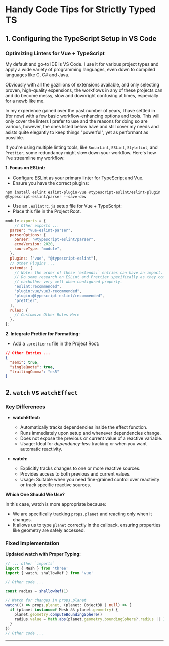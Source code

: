 # Handy Code Tips for Strictly Typed TS

## 1. Configuring the TypeScript Setup in VS Code

### Optimizing Linters for Vue + TypeScript

My default and go-to IDE is VS Code. I use it for various project types and apply a wide variety of programming languages, even down to compiled languages like C, C# and Java.

Obviously with all the gazillions of extensions available, and only selecting proven, high-quality expensions, the workflows in any of these projects can and do become messy, slow and downright confusing at times, especially for a newb like me.

In my experience gained over the past number of years, I have settled in (for now) with a few basic workflow-enhancing options and tools. This will only cover the linters I prefer to use and the reasons for doing so are various, however, the ones listed below have and still cover my needs and asists quite elegantly to keep things "powerful", yet as performant as possible.

If you're using multiple linting tools, like `SonarLint`, `ESLint`, `Stylelint`, and `Prettier`, some redundancy might slow down your workflow. Here's how I've streamline my workflow:

__1. Focus on ESLint:__

- Configure ESLint as your primary linter for TypeScript and Vue.
- Ensure you have the correct plugins:

```shell
npm install eslint eslint-plugin-vue @typescript-eslint/eslint-plugin @typescript-eslint/parser --save-dev

```

- Use an `.eslintrc.js` setup file for Vue + TypeScript:
- Place this file in the Project Root.

```javascript
module.exports = {
    // Other exports ...
  parser: "vue-eslint-parser",
  parserOptions: {
    parser: "@typescript-eslint/parser",
    ecmaVersion: 2020,
    sourceType: "module",
  },
  plugins: ["vue", "@typescript-eslint"],
  // Other Plugins ...
  extends: [
    // Note: the order of these `extends:` entries can have an impact.
    // Do some research on ESLint and Prettier specifically as they complement 
    // eachother very well when configured properly.
    "eslint:recommended",
    "plugin:vue/vue3-recommended",
    "plugin:@typescript-eslint/recommended",
    "prettier",
  ],
  rules: {
    // Customize Other Rules Here
  },
};

```

__2. Integrate Prettier for Formatting:__

- Add a `.prettierrc` file in the Project Root:

```json
// Other Entries ...
{
  "semi": true,
  "singleQuote": true,
  "trailingComma": "es5"
}

```



## 2. `watch` vs `watchEffect`

### Key Differences

-    __watchEffect:__
        - Automatically tracks dependencies inside the effect function.
        - Runs immediately upon setup and whenever dependencies change.
        - Does not expose the previous or current value of a reactive variable.
        - Usage: Ideal for _dependency-less_ tracking or when you want automatic reactivity.

-    __watch:__
        - Explicitly tracks changes to one or more reactive sources.
        - Provides access to both previous and current values.
        - Usage: Suitable when you need fine-grained control over reactivity or track specific reactive sources. 

__Which One Should We Use?__

In this case, watch is more appropriate because:

-    We are specifically tracking `props.planet` and reacting only when it changes.
-    It allows us to type `planet` correctly in the callback, ensuring properties like geometry are safely accessed.
    
### Fixed Implementation
__Updated watch with Proper Typing:__

```typescript
// ... other `imports`
import { Mesh } from 'three'
import { watch, shallowRef } from 'vue'

// Other code ...

const radius = shallowRef(1)

// Watch for changes in props.planet
watch(() => props.planet, (planet: Object3D | null) => {
  if (planet instanceof Mesh && planet.geometry) {
    planet.geometry.computeBoundingSphere()
    radius.value = Math.abs(planet.geometry.boundingSphere?.radius || 1) + 0.5
  }
})
// Other code ...
```

---
